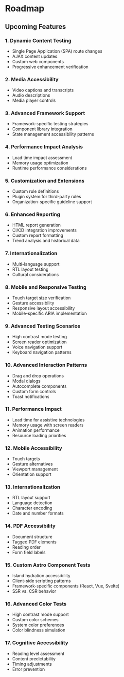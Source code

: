 # Roadmap

## Upcoming Features

### 1. Dynamic Content Testing
- Single Page Application (SPA) route changes
- AJAX content updates
- Custom web components
- Progressive enhancement verification

### 2. Media Accessibility
- Video captions and transcripts
- Audio descriptions
- Media player controls

### 3. Advanced Framework Support
- Framework-specific testing strategies
- Component library integration
- State management accessibility patterns

### 4. Performance Impact Analysis
- Load time impact assessment
- Memory usage optimization
- Runtime performance considerations

### 5. Customization and Extensions
- Custom rule definitions
- Plugin system for third-party rules
- Organization-specific guideline support

### 6. Enhanced Reporting
- HTML report generation
- CI/CD integration improvements
- Custom report formatting
- Trend analysis and historical data

### 7. Internationalization
- Multi-language support
- RTL layout testing
- Cultural considerations

### 8. Mobile and Responsive Testing
- Touch target size verification
- Gesture accessibility
- Responsive layout accessibility
- Mobile-specific ARIA implementation

### 9. Advanced Testing Scenarios
- High contrast mode testing
- Screen reader optimization
- Voice navigation support
- Keyboard navigation patterns

### 10. Advanced Interaction Patterns
- Drag and drop operations
- Modal dialogs
- Autocomplete components
- Custom form controls
- Toast notifications

### 11. Performance Impact
- Load time for assistive technologies
- Memory usage with screen readers
- Animation performance
- Resource loading priorities

### 12. Mobile Accessibility
- Touch targets
- Gesture alternatives
- Viewport management
- Orientation support

### 13. Internationalization
- RTL layout support
- Language detection
- Character encoding
- Date and number formats

### 14. PDF Accessibility
- Document structure
- Tagged PDF elements
- Reading order
- Form field labels

### 15. Custom Astro Component Tests
- Island hydration accessibility
- Client-side scripting patterns
- Framework-specific components (React, Vue, Svelte)
- SSR vs. CSR behavior

### 16. Advanced Color Tests
- High contrast mode support
- Custom color schemes
- System color preferences
- Color blindness simulation

### 17. Cognitive Accessibility
- Reading level assessment
- Content predictability
- Timing adjustments
- Error prevention
